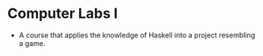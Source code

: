 # Computer Labs I

- A course that applies the knowledge of Haskell into a project resembling a game.